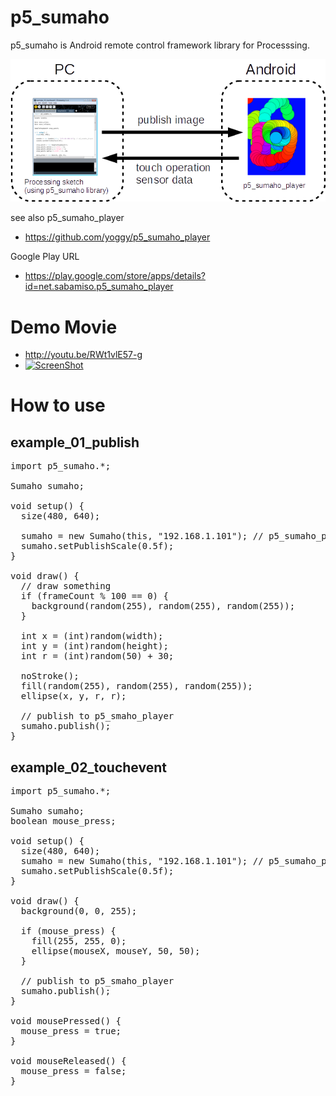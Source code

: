 p5_sumaho
=========

p5_sumaho is Android remote control framework library for Processsing.

![system abstract](fig01.png)

see also p5_sumaho_player
* https://github.com/yoggy/p5_sumaho_player

Google Play URL
  * https://play.google.com/store/apps/details?id=net.sabamiso.p5_sumaho_player

Demo Movie
=========
  * http://youtu.be/RWt1vlE57-g
  * [![ScreenShot](https://farm8.staticflickr.com/7125/13623802903_857e5497bd_m.jpg)](http://youtu.be/RWt1vlE57-g)
  

How to use
=========

example_01_publish
--------
<pre>
import p5_sumaho.*;

Sumaho sumaho;

void setup() {
  size(480, 640);

  sumaho = new Sumaho(this, "192.168.1.101"); // p5_sumaho_player ip address
  sumaho.setPublishScale(0.5f);
}

void draw() {
  // draw something
  if (frameCount % 100 == 0) {
    background(random(255), random(255), random(255));
  }
  
  int x = (int)random(width);
  int y = (int)random(height);
  int r = (int)random(50) + 30;

  noStroke();
  fill(random(255), random(255), random(255));
  ellipse(x, y, r, r);

  // publish to p5_smaho_player  
  sumaho.publish();
}
</pre>

example_02_touchevent
--------
<pre>
import p5_sumaho.*;

Sumaho sumaho;
boolean mouse_press;

void setup() {
  size(480, 640);
  sumaho = new Sumaho(this, "192.168.1.101"); // p5_sumaho_player ip address
  sumaho.setPublishScale(0.5f);
}

void draw() {
  background(0, 0, 255);
  
  if (mouse_press) {
    fill(255, 255, 0);
    ellipse(mouseX, mouseY, 50, 50);
  }
  
  // publish to p5_smaho_player  
  sumaho.publish();
}

void mousePressed() {
  mouse_press = true;
}

void mouseReleased() {
  mouse_press = false;
}
</pre>
